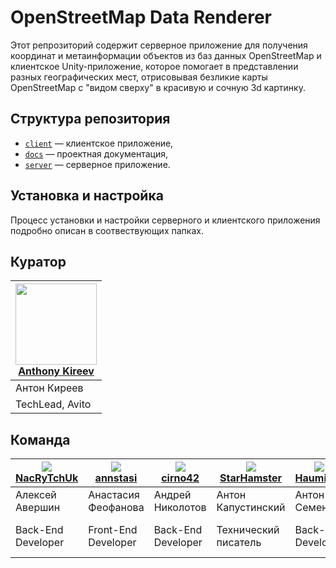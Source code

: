 # OpenStreetMap Data Renderer

Этот репрозиторий содержит серверное приложение для получения координат и метаинформации объектов из баз данных
OpenStreetMap и клиентское Unity-приложение, которое помогает в представлении разных географических мест, отрисовывая
безликие карты OpenStreetMap с "видом сверху" в красивую и сочную 3d картинку.

## Структура репозитория

* [`client`](https://github.com/comptech-winter-school/osm-data-renderer/tree/main/client) — клиентское приложение,
* [`docs`](https://github.com/comptech-winter-school/osm-data-renderer/tree/main/docs) — проектная документация,
* [`server`](https://github.com/comptech-winter-school/osm-data-renderer/tree/main/server) — серверное приложение.

## Установка и настройка

Процесс установки и настройки серверного и клиентского приложения подробно описан в соотвествующих папках.

## Куратор

| [<img src="https://avatars.githubusercontent.com/u/936289?v=4" width="130">](https://github.com/small-jeeper)<br>[Anthony Kireev](https://github.com/small-jeeper) |
|---|
| Антон Киреев |
| TechLead, Avito |

## Команда

| [<img src="https://avatars.githubusercontent.com/u/62282276?v=4">](https://github.com/NacRyTchUk)<br>[NacRyTchUk](https://github.com/NacRyTchUk) | [<img src="https://avatars.githubusercontent.com/u/67387536?v=4">](https://github.com/annstasi/)<br>[annstasi](https://github.com/annstasi/) | [<img src="https://avatars.githubusercontent.com/u/58635649?v=4">](https://github.com/cirno42)<br>[cirno42](https://github.com/cirno42/) | [<img src="https://avatars.githubusercontent.com/u/91747573?v=4">](https://github.com/StarHamster)<br>[StarHamster](https://github.com/StarHamster) | [<img src="https://avatars.githubusercontent.com/u/57074999?v=4">](https://github.com/HaumiRiff)<br>[HaumiRiff](https://github.com/HaumiRiff) | [<img src="https://avatars.githubusercontent.com/u/19913836?v=4">](https://github.com/Vov-etc)<br>[Vov-etc](https://github.com/Vov-etc) | [<img src="https://avatars.githubusercontent.com/u/78679173?v=4">](https://github.com/bernmarx)<br>[bernmarx](https://github.com/bernmarx) |
|---|---|---|---|---|---|---|
| Алексей Авершин | Анастасия Феофанова | Андрей Николотов | Антон Капустинский | Антон Семенов | Владимир Хачатуров | Даниил Стрелкин |
| Back-End Developer | Front-End Developer | Back-End Developer | Технический писатель | Back-End Developer | Front-End Developer | Front-End Developer |
